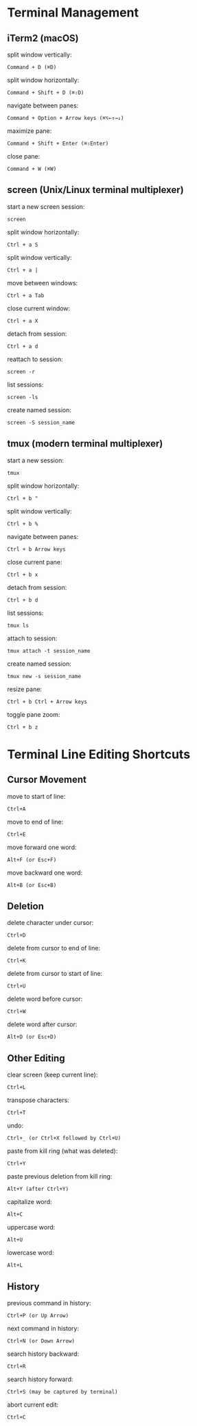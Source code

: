 # Terminal Management

## iTerm2 (macOS)

split window vertically:

    Command + D (⌘D)

split window horizontally:

    Command + Shift + D (⌘⇧D)

navigate between panes:

    Command + Option + Arrow keys (⌘⌥←↑→↓)

maximize pane:

    Command + Shift + Enter (⌘⇧Enter)

close pane:

    Command + W (⌘W)

## screen (Unix/Linux terminal multiplexer)

start a new screen session:

    screen

split window horizontally:

    Ctrl + a S

split window vertically:

    Ctrl + a |

move between windows:

    Ctrl + a Tab

close current window:

    Ctrl + a X

detach from session:

    Ctrl + a d

reattach to session:

    screen -r

list sessions:

    screen -ls

create named session:

    screen -S session_name

## tmux (modern terminal multiplexer)

start a new session:

    tmux

split window horizontally:

    Ctrl + b "

split window vertically:

    Ctrl + b %

navigate between panes:

    Ctrl + b Arrow keys

close current pane:

    Ctrl + b x

detach from session:

    Ctrl + b d

list sessions:

    tmux ls

attach to session:

    tmux attach -t session_name

create named session:

    tmux new -s session_name

resize pane:

    Ctrl + b Ctrl + Arrow keys

toggle pane zoom:

    Ctrl + b z

# Terminal Line Editing Shortcuts

## Cursor Movement

move to start of line:

    Ctrl+A

move to end of line:

    Ctrl+E

move forward one word:

    Alt+F (or Esc+F)

move backward one word:

    Alt+B (or Esc+B)

## Deletion

delete character under cursor:

    Ctrl+D

delete from cursor to end of line:

    Ctrl+K

delete from cursor to start of line:

    Ctrl+U

delete word before cursor:

    Ctrl+W

delete word after cursor:

    Alt+D (or Esc+D)

## Other Editing

clear screen (keep current line):

    Ctrl+L

transpose characters:

    Ctrl+T

undo:

    Ctrl+_ (or Ctrl+X followed by Ctrl+U)

paste from kill ring (what was deleted):

    Ctrl+Y

paste previous deletion from kill ring:

    Alt+Y (after Ctrl+Y)

capitalize word:

    Alt+C

uppercase word:

    Alt+U

lowercase word:

    Alt+L

## History

previous command in history:

    Ctrl+P (or Up Arrow)

next command in history:

    Ctrl+N (or Down Arrow)

search history backward:

    Ctrl+R

search history forward:

    Ctrl+S (may be captured by terminal)

abort current edit:

    Ctrl+C
